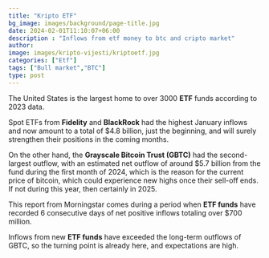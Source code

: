 ```yaml
---
title: "Kripto ETF"
bg_image: images/background/page-title.jpg
date: 2024-02-01T11:10:07+06:00
description : "Inflows from etf money to btc and cripto market"
author: 
image: images/kripto-vijesti/kriptoetf.jpg
categories: ["Etf"]
tags: ["Bull market","BTC"]
type: post
---
```


The United States is the largest home to over 3000 **ETF** funds according to 2023 data.

Spot ETFs from **Fidelity** and **BlackRock** had the highest January inflows and now amount to a total of $4.8 billion, just the beginning, and will surely strengthen their positions in the coming months.

On the other hand, the **Grayscale Bitcoin Trust (GBTC)** had the second-largest outflow, with an estimated net outflow of around $5.7 billion from the fund during the first month of 2024, which is the reason for the current price of bitcoin, which could experience new highs once their sell-off ends. If not during this year, then certainly in 2025.

This report from Morningstar comes during a period when **ETF funds** have recorded 6 consecutive days of net positive inflows totaling over $700 million.

Inflows from new **ETF funds** have exceeded the long-term outflows of GBTC, so the turning point is already here, and expectations are high.




